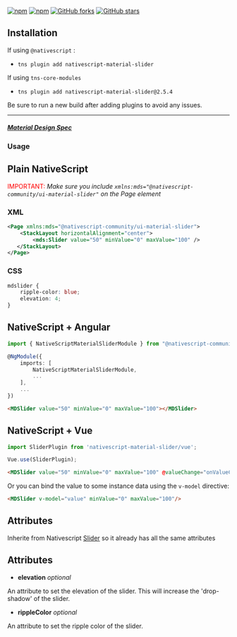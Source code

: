 [![npm](https://img.shields.io/npm/v/nativescript-material-slider.svg)](https://www.npmjs.com/package/nativescript-material-slider)
[![npm](https://img.shields.io/npm/dt/nativescript-material-slider.svg?label=npm%20downloads)](https://www.npmjs.com/package/nativescript-material-slider)
[![GitHub forks](https://img.shields.io/github/forks/Akylas/nativescript-material-components.svg)](https://github.com/Akylas/nativescript-material-components/network)
[![GitHub stars](https://img.shields.io/github/stars/Akylas/nativescript-material-components.svg)](https://github.com/Akylas/nativescript-material-components/stargazers)

## Installation

If using ```@nativescript``` :
* `tns plugin add nativescript-material-slider`

If using ```tns-core-modules```
* `tns plugin add nativescript-material-slider@2.5.4`

Be sure to run a new build after adding plugins to avoid any issues.

---

##### [Material Design Spec](https://material.io/design/components/sliders.html)

### Usage


## Plain NativeScript

<span style="color:red">IMPORTANT: </span>_Make sure you include `xmlns:mds="@nativescript-community/ui-material-slider"` on the Page element_

### XML

```XML
<Page xmlns:mds="@nativescript-community/ui-material-slider">
    <StackLayout horizontalAlignment="center">
        <mds:Slider value="50" minValue="0" maxValue="100" />
   </StackLayout>
</Page>
```

### CSS

```CSS
mdslider {
    ripple-color: blue;
    elevation: 4;
}
```

## NativeScript + Angular

```typescript
import { NativeScriptMaterialSliderModule } from "@nativescript-community/ui-material-slider/angular";

@NgModule({
    imports: [
        NativeScriptMaterialSliderModule,
        ...
    ],
    ...
})
```

```html
<MDSlider value="50" minValue="0" maxValue="100"></MDSlider>
```

## NativeScript + Vue

```javascript
import SliderPlugin from 'nativescript-material-slider/vue';

Vue.use(SliderPlugin);
```

```html
<MDSlider value="50" minValue="0" maxValue="100" @valueChange="onValueChanged"/>
```

Or you can bind the value to some instance data using the `v-model` directive:

```html
<MDSlider v-model="value" minValue="0" maxValue="100"/>
```

## Attributes

Inherite from Nativescript [Slider](https://docs.nativescript.org/ui/ns-ui-widgets/slider) so it already has all the same attributes

## Attributes

* **elevation** _optional_

An attribute to set the elevation of the slider. This will increase the 'drop-shadow' of the slider.

* **rippleColor** _optional_

An attribute to set the ripple color of the slider.
